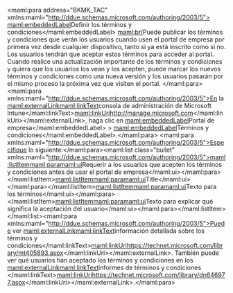 <Token xmlns:xlink="http://www.w3.org/1999/xlink"><maml:para address="BKMK_TAC" xmlns:maml="http://ddue.schemas.microsoft.com/authoring/2003/5">
                <maml:embeddedLabel>Definir los términos y condiciones</maml:embeddedLabel> <maml:br/>Puede publicar los términos y condiciones que verán los usuarios cuando usen el portal de empresa por primera vez desde cualquier dispositivo, tanto si ya está inscrito como si no. Los usuarios tendrán que aceptar estos términos para acceder al portal. Cuando realice una actualización importante de los términos y condiciones y quiera que los usuarios los vean y los acepten, puede marcar los nuevos términos y condiciones como una nueva versión y los usuarios pasarán por el mismo proceso la próxima vez que visiten el portal.  </maml:para><maml:para xmlns:maml="http://ddue.schemas.microsoft.com/authoring/2003/5">En la <maml:externalLink><maml:linkText>consola de administración de Microsoft Intune</maml:linkText><maml:linkUri>http://manage.microsoft.com</maml:linkUri></maml:externalLink>, haga clic en <maml:embeddedLabel>Portal de empresa</maml:embeddedLabel> &gt; <maml:embeddedLabel>Términos y condiciones</maml:embeddedLabel>.</maml:para>
            <maml:para xmlns:maml="http://ddue.schemas.microsoft.com/authoring/2003/5">Especifique lo siguiente:</maml:para><maml:list class="bullet" xmlns:maml="http://ddue.schemas.microsoft.com/authoring/2003/5"><maml:listItem><maml:para><maml:ui>Requerir a los usuarios que acepten los términos y condiciones antes de usar el portal de empresa</maml:ui></maml:para></maml:listItem><maml:listItem><maml:para><maml:ui>Title</maml:ui></maml:para></maml:listItem><maml:listItem><maml:para><maml:ui>Texto para los términos</maml:ui></maml:para></maml:listItem><maml:listItem><maml:para><maml:ui>Texto para explicar qué significa la aceptación del usuario</maml:ui></maml:para></maml:listItem></maml:list><maml:para xmlns:maml="http://ddue.schemas.microsoft.com/authoring/2003/5">Puede ver <maml:externalLink><maml:linkText>información detallada sobre los términos y condiciones</maml:linkText><maml:linkUri>https://technet.microsoft.com/library/mt405893.aspx</maml:linkUri></maml:externalLink>.  También puede ver qué usuarios han aceptado los términos y condiciones en los <maml:externalLink><maml:linkText>informes de términos y condiciones </maml:linkText><maml:linkUri>https://technet.microsoft.com/library/dn646977.aspx</maml:linkUri></maml:externalLink>.</maml:para></Token>

<!--HONumber=May16_HO1-->


